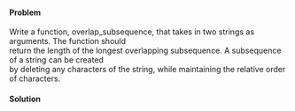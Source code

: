 #### Problem
Write a function, overlap_subsequence, that takes in two strings as arguments. The function should </br>
return the length of the longest overlapping subsequence. A subsequence of a string can be created </br>
by deleting any characters of the string, while maintaining the relative order of characters.
#### Solution

